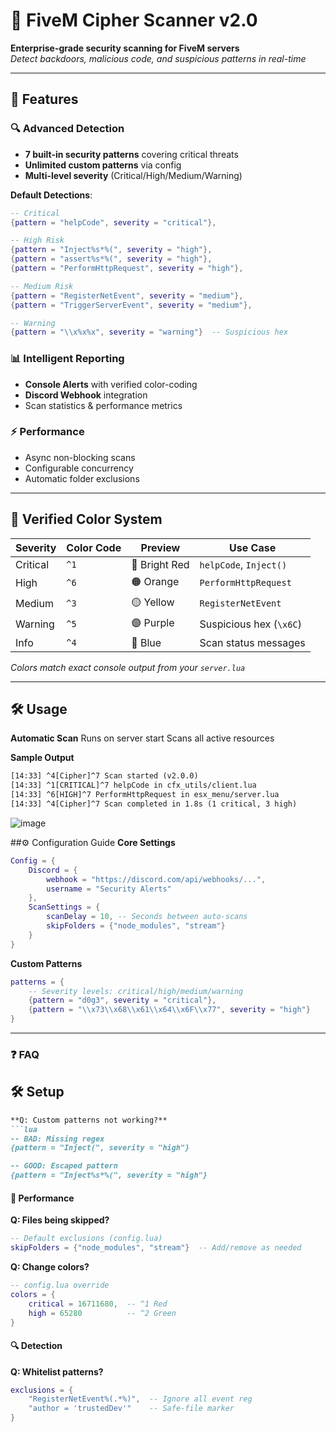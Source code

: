 # 🔐 FiveM Cipher Scanner v2.0
**Enterprise-grade security scanning for FiveM servers**  
*Detect backdoors, malicious code, and suspicious patterns in real-time*

---

## 🚀 Features
### 🔍 Advanced Detection
- **7 built-in security patterns** covering critical threats
- **Unlimited custom patterns** via config
- **Multi-level severity** (Critical/High/Medium/Warning)

**Default Detections**:
```lua
-- Critical
{pattern = "helpCode", severity = "critical"},

-- High Risk 
{pattern = "Inject%s*%(", severity = "high"},
{pattern = "assert%s*%(", severity = "high"},
{pattern = "PerformHttpRequest", severity = "high"},

-- Medium Risk
{pattern = "RegisterNetEvent", severity = "medium"},
{pattern = "TriggerServerEvent", severity = "medium"},

-- Warning
{pattern = "\\x%x%x", severity = "warning"}  -- Suspicious hex
```

### 📊 Intelligent Reporting
- **Console Alerts** with verified color-coding
- **Discord Webhook** integration
- Scan statistics & performance metrics

### ⚡ Performance
- Async non-blocking scans
- Configurable concurrency
- Automatic folder exclusions

---

## 🎨 Verified Color System
| Severity  | Color Code | Preview              | Use Case                     |
|-----------|------------|----------------------|------------------------------|
| Critical  | `^1`       | 🔴 Bright Red         | `helpCode`, `Inject()`       |
| High      | `^6`       | 🟠 Orange            | `PerformHttpRequest`         |
| Medium    | `^3`       | 🟡 Yellow            | `RegisterNetEvent`           |
| Warning   | `^5`       | 🟣 Purple            | Suspicious hex (`\x6C`)      |
| Info      | `^4`       | 🔵 Blue              | Scan status messages         |

*Colors match exact console output from your `server.lua`*

---

## 🛠️ Usage
**Automatic Scan**
Runs on server start
Scans all active resources

**Sample Output**
```diff
[14:33] ^4[Cipher]^7 Scan started (v2.0.0)
[14:33] ^1[CRITICAL]^7 helpCode in cfx_utils/client.lua
[14:33] ^6[HIGH]^7 PerformHttpRequest in esx_menu/server.lua
[14:33] ^4[Cipher]^7 Scan completed in 1.8s (1 critical, 3 high)
```
![image](https://github.com/user-attachments/assets/a589e306-19d1-4cd4-b9b7-0432122754fc)

##⚙️ Configuration Guide
**Core Settings**
```lua
Config = {
    Discord = {
        webhook = "https://discord.com/api/webhooks/...",
        username = "Security Alerts"
    },
    ScanSettings = {
        scanDelay = 10, -- Seconds between auto-scans
        skipFolders = {"node_modules", "stream"}
    }
}
```
**Custom Patterns**
```lua
patterns = {
    -- Severity levels: critical/high/medium/warning
    {pattern = "d0g3", severity = "critical"},
    {pattern = "\\x73\\x68\\x61\\x64\\x6F\\x77", severity = "high"}
}
```
---

### ❓ FAQ
## 🛠️ Setup
```markdown
**Q: Custom patterns not working?**  
```lua
-- BAD: Missing regex
{pattern = "Inject(", severity = "high"}  

-- GOOD: Escaped pattern  
{pattern = "Inject%s*%(", severity = "high"}
```

#### 🚦 Performance  
**Q: Files being skipped?**  
```lua
-- Default exclusions (config.lua)
skipFolders = {"node_modules", "stream"}  -- Add/remove as needed
```

**Q: Change colors?**  
```lua
-- config.lua override
colors = {
    critical = 16711680,  -- ^1 Red
    high = 65280          -- ^2 Green
}
```

#### 🔍 Detection  
**Q: Whitelist patterns?**  
```lua
exclusions = {
    "RegisterNetEvent%(.*%)",  -- Ignore all event reg
    "author = 'trustedDev'"    -- Safe-file marker
}
```